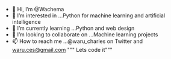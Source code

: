 - 👋 Hi, I’m @Wachema
- 👀 I’m interested in ...Python for machine learning and artificial intelligence 
- 🌱 I’m currently learning ...Python and web design
- 💞️ I’m looking to collaborate on ...Machine learning projects
- 📫 How to reach me ...@waru_charles on Twitter and waru.ces@gmail.com
""" Lets code it"""

<!---
Wachema/Wachema is a ✨ special ✨ repository because its `README.md` (this file) appears on your GitHub profile.
You can click the Preview link to take a look at your changes.
--->
